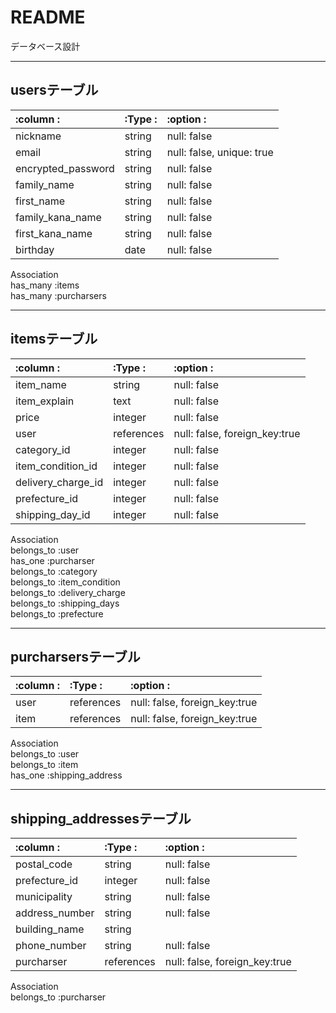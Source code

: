# README

データベース設計
*****

usersテーブル
------------------------------------------------------------------------
|:column               :|:Type                :|:option                :|
|:----------------------|:---------------------|:-----------------------|
|nickname               |string                |null: false             |
|email                  |string                |null: false, unique: true       |
|encrypted_password     |string                |null: false             |
|family_name            |string                |null: false             |
|first_name             |string                |null: false             |
|family_kana_name       |string                |null: false             |
|first_kana_name        |string                |null: false             |
|birthday               |date                  |null: false             |

Association  
has_many :items    
has_many :purcharsers  


*****
itemsテーブル
------------------------------------------------------------------------
|:column               :|:Type                :|:option                :|
|:----------------------|:---------------------|:-----------------------|
|item_name              |string                |null: false             |
|item_explain           |text                  |null: false             |
|price                  |integer               |null: false             |
|user                   |references            |null: false, foreign_key:true|
|category_id            |integer               |null: false             |
|item_condition_id      |integer               |null: false             |
|delivery_charge_id     |integer               |null: false             |
|prefecture_id          |integer               |null: false             |
|shipping_day_id        |integer               |null: false             |

Association  
belongs_to :user  
has_one :purcharser  
belongs_to :category  
belongs_to :item_condition  
belongs_to :delivery_charge  
belongs_to :shipping_days  
belongs_to :prefecture   

*****
purcharsersテーブル
------------------------------------------------------------------------
|:column               :|:Type                :|:option                :|
|:----------------------|:---------------------|:-----------------------|
|user                   |references            |null: false, foreign_key:true|
|item                   |references            |null: false, foreign_key:true|

Association  
belongs_to :user  
belongs_to :item  
has_one :shipping_address  

*****
shipping_addressesテーブル
------------------------------------------------------------------------
|:column               :|:Type                :|:option                :|
|:----------------------|:---------------------|:-----------------------|
|postal_code            |string                |null: false             |
|prefecture_id          |integer               |null: false             |
|municipality           |string                |null: false             |
|address_number         |string                |null: false             |
|building_name          |string                |                        |
|phone_number           |string                |null: false             |
|purcharser             |references            |null: false, foreign_key:true|

Association  
belongs_to :purcharser   




